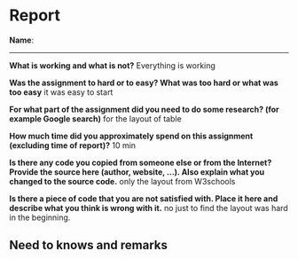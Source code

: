 # Report

**Name**: <!-- TODO: fill in your full name here, firstname and lastname -->

---

<!-- Fill out all the questions below by replacing the TODO comments. Do not remove the other markdown. Make sure to answer EACH question. -->

**What is working and what is not?**
Everything is working
<!-- TODO: Fill out this question -->

**Was the assignment to hard or to easy? What was too hard or what was too easy**
it was easy to start
<!-- TODO: Fill out this question -->

**For what part of the assignment did you need to do some research? (for example Google search)**
for the layout of table 
<!-- TODO: Fill out this question -->

**How much time did you approximately spend on this assignment (excluding time of report)?**
10 min
<!-- TODO: Fill out this question -->

**Is there any code you copied from someone else or from the Internet? Provide the source here (author, website, ...). Also explain what you changed to the source code.**
only the layout from W3schools 
<!-- TODO: Fill out this question -->

**Is there a piece of code that you are not satisfied with. Place it here and describe what you think is wrong with it.**
no just to find the layout was hard in the beginning.
<!-- TODO: Fill out this question -->

## Need to knows and remarks

<!--
Here you should place extra remarks that the teacher needs to know to get the solution working. For example if one needs to change some configuration file or install some extra libraries or whatever. There is also room for extra remarks you would like to make that you were not able to fit inside one of the sections above.
-->